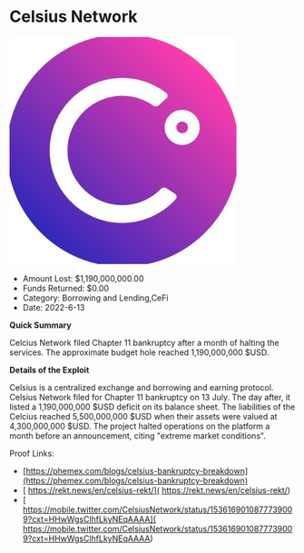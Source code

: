 # Celsius Network
![Celsius Network](/rektimages/Celsius-Network.png)
- Amount Lost: $1,190,000,000.00
- Funds Returned: $0.00
- Category: Borrowing and Lending,CeFi
- Date: 2022-6-13

**Quick Summary**

Celcius Network filed Chapter 11 bankruptcy after a month of halting the services. The approximate budget hole reached 1,190,000,000 $USD.

  


 **Details of the Exploit**

Celsius is a centralized exchange and borrowing and earning protocol. Celsius Network filed for Chapter 11 bankruptcy on 13 July. The day after, it listed a 1,190,000,000 $USD deficit on its balance sheet. The liabilities of the Celcius reached 5,500,000,000 $USD when their assets were valued at 4,300,000,000 $USD. The project halted operations on the platform a month before an announcement, citing "extreme market conditions".


Proof Links:
- [https://phemex.com/blogs/celsius-bankruptcy-breakdown](https://phemex.com/blogs/celsius-bankruptcy-breakdown)
- [ https://rekt.news/en/celsius-rekt/]( https://rekt.news/en/celsius-rekt/)
- [ https://mobile.twitter.com/CelsiusNetwork/status/1536169010877739009?cxt=HHwWgsClhfLkyNEqAAAA]( https://mobile.twitter.com/CelsiusNetwork/status/1536169010877739009?cxt=HHwWgsClhfLkyNEqAAAA)


